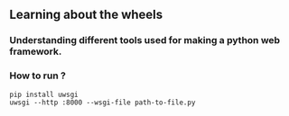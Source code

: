 ## Learning about the wheels
### Understanding different tools used for making a python web framework.


### How to run ?
    pip install uwsgi
    uwsgi --http :8000 --wsgi-file path-to-file.py
